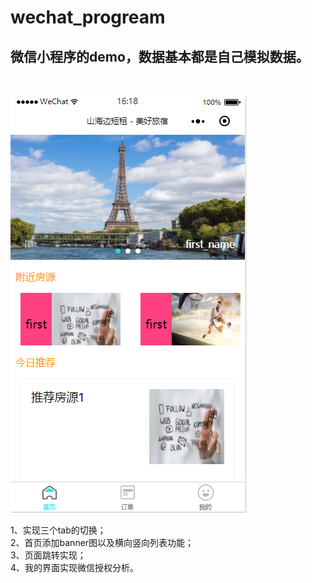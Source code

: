 # wechat_progream
微信小程序的demo，数据基本都是自己模拟数据。
----
<br>

![img](https://github.com/cherry410/wechat_progream/blob/master/display_img/wechat_first.png)


1、实现三个tab的切换；<br>
2、首页添加banner图以及横向竖向列表功能；<br>
3、页面跳转实现；<br>
4、我的界面实现微信授权分析。
